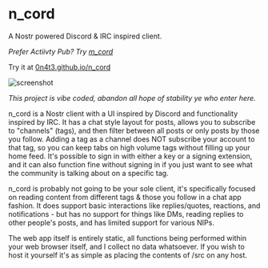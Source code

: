 # n_cord
A Nostr powered Discord &amp; IRC inspired client.

*Prefer Actiivty Pub? Try [m_cord](https://github.com/0n4t3/m_cord/)*

Try it at [0n4t3.github.io/n_cord](https://0n4t3.github.io/n_cord/)

![screenshot](https://raw.githubusercontent.com/0n4t3/n_cord/refs/heads/main/screenshot.avif)

*This project is vibe coded, abandon all hope of stability ye who enter here.*

n_cord is a Nostr client with a UI inspired by Discord and functionality inspired by IRC. It has a chat style layout for posts, allows you to subscribe to "channels" (tags), and then filter between all posts or only posts by those you follow. Adding a tag as a channel does NOT subscribe your account to that tag, so you can keep tabs on high volume tags without filling up your home feed. It's possible to sign in with either a key or a signing extension, and it can also function fine without signing in if you just want to see what the community is talking about on a specific tag.

n_cord is probably not going to be your sole client, it's specifically focused on reading content from different tags & those you follow in a chat app fashion. It does support basic interactions like replies/quotes, reactions, and notifications - but has no support for things like DMs, reading replies to other people's posts, and has limited support for various NIPs.

The web app itself is entirely static, all functions being performed within your web browser itself, and I collect no data whatsoever. If you wish to host it yourself it's as simple as placing the contents of /src on any host.
